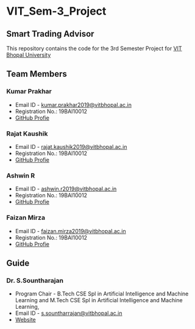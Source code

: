 # VIT_Sem-3_Project

## Smart Trading Advisor

This repository contains the code for the 3rd Semester Project for [VIT Bhopal University](https://vitbhopal.ac.in/)

## Team Members

### Kumar Prakhar
* Email ID - kumar.prakhar2019@vitbhopal.ac.in
* Registration No.: 19BAI10012
* [GitHub Profie](https://github.com/kprakhar27/)

### Rajat Kaushik
* Email ID - rajat.kaushik2019@vitbhopal.ac.in
* Registration No.: 19BAI10012
* [GitHub Profie](https://github.com/Rajat-Kaushik99/)

### Ashwin R
* Email ID - ashwin.r2019@vitbhopal.ac.in
* Registration No.: 19BAI10012
* [GitHub Profie](https://github.com/#/)

### Faizan Mirza
* Email ID - faizan.mirza2019@vitbhopal.ac.in
* Registration No.: 19BAI10012
* [GitHub Profie](https://github.com/#/)

## Guide

### Dr. S.Sountharajan
* Program Chair - B.Tech CSE Spl in Artificial Intelligence and Machine Learning and M.Tech CSE Spl in Artificial Intelligence and Machine Learning, 
* Email ID - s.sountharrajan@vitbhopal.ac.in
* [Website](https://sites.google.com/site/csessountharrajan)

